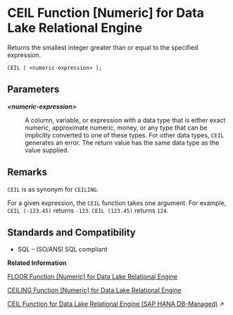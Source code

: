 <!-- loioa53a419c84f21015b689e542cbf26996 -->

# CEIL Function \[Numeric\] for Data Lake Relational Engine

Returns the smallest integer greater than or equal to the specified expression.



```
CEIL ( <numeric-expression> );
```



<a name="loioa53a419c84f21015b689e542cbf26996__CEIL_parm1"/>

## Parameters


<dl>
<dt><b>

*<numeric-expression\>*

</b></dt>
<dd>

A column, variable, or expression with a data type that is either exact numeric, approximate numeric, money, or any type that can be implicitly converted to one of these types. For other data types, `CEIL` generates an error. The return value has the same data type as the value supplied.



</dd>
</dl>



<a name="loioa53a419c84f21015b689e542cbf26996__CEIL_remarks1"/>

## Remarks

`CEIL` is as synonym for `CEILING`.

For a given expression, the `CEIL` function takes one argument. For example, `CEIL (-123.45)` returns `-123`. `CEIL (123.45)` returns `124`.



<a name="loioa53a419c84f21015b689e542cbf26996__CEIL_standards1"/>

## Standards and Compatibility

-   SQL – ISO/ANSI SQL compliant

**Related Information**  


[FLOOR Function \[Numeric\] for Data Lake Relational Engine](floor-function-numeric-for-data-lake-relational-engine-a552c1c.md "Returns the floor of (largest integer not greater than) a number.")

[CEILING Function \[Numeric\] for Data Lake Relational Engine](ceiling-function-numeric-for-data-lake-relational-engine-a53acd1.md "Returns the ceiling (smallest integer not less than) of a number.")

[CEIL Function for Data Lake Relational Engine (SAP HANA DB-Managed)](https://help.sap.com/viewer/a898e08b84f21015969fa437e89860c8/2024_3_QRC/en-US/cf884aecfedf41a49b65a4082fa91ffa.html "Returns the smallest integer greater than or equal to the specified expression.") :arrow_upper_right:

